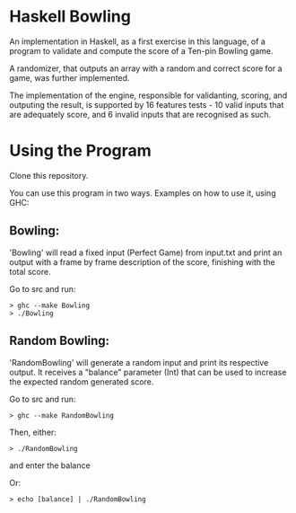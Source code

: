 Haskell Bowling
=================

An implementation in Haskell, as a first exercise in this language, of a program to validate and compute the score of a Ten-pin Bowling game.

A randomizer, that outputs an array with a random and correct score for a game, was further implemented. 

The implementation of the engine, responsible for validanting, scoring, and outputing the result, is supported by 16 features tests - 10 valid inputs that are adequately score, and 6 invalid inputs that are recognised as such.


Using the Program
===================

Clone this repository.

You can use this program in two ways.
Examples on how to use it, using GHC:

Bowling:
----------

'Bowling' will read a fixed input (Perfect Game) from input.txt and print an output with a frame by frame description of the score, finishing with the total score.

Go to src and run:

```
> ghc --make Bowling
> ./Bowling
```

Random Bowling:
-----------------

'RandomBowling' will generate a random input and print its respective output. It receives a "balance" parameter (Int) that can be used to increase the expected random generated score.


Go to src and run:

```
> ghc --make RandomBowling
```

Then, either:
```
> ./RandomBowling
```
and enter the balance

Or:
```
> echo [balance] | ./RandomBowling
```
